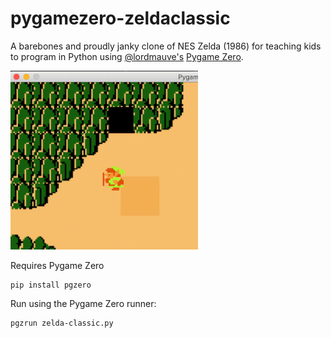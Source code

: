 # pygamezero-zeldaclassic

A barebones and proudly janky clone of NES Zelda (1986) for teaching kids to program in Python using [@lordmauve's](https://github.com/lordmauve) [Pygame Zero](https://github.com/lordmauve/pgzero). 

<img src="images/sword.gif" width="300">

Requires Pygame Zero
```
pip install pgzero
```

Run using the Pygame Zero runner:
```
pgzrun zelda-classic.py
```


